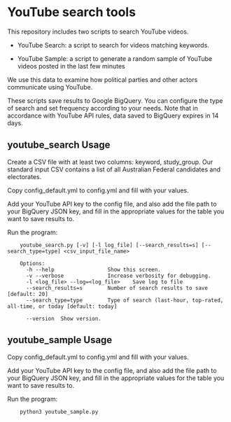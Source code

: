 # YouTube search tools

This repository includes two scripts to search YouTube videos. 

* YouTube Search: a script to search for videos matching keywords.

* YouTube Sample: a script to generate a random sample of YouTube videos posted in the last few minutes

We use this data to examine how political parties and other actors communicate using YouTube.

These scripts save results to Google BigQuery. You can configure the type of search and set frequency according to your needs. Note that in accordance with YouTube API rules, data saved to BigQuery expires in 14 days.

## youtube_search Usage

Create a CSV file with at least two columns: keyword, study_group. Our standard input CSV contains a list of all Australian Federal candidates and electorates.

Copy config_default.yml to config.yml and fill with your values. 

Add your YouTube API key to the config file, and also add the file path to your BigQuery JSON key, and fill in the appropriate values for the table you want to save results to.

Run the program:

```
    youtube_search.py [-v] [-l log_file] [--search_results=s] [--search_type=type] <csv_input_file_name>

    Options:
      -h --help                 Show this screen.
      -v --verbose              Increase verbosity for debugging.
      -l <log_file> --log=<log_file>    Save log to file
      --search_results=s        Number of search results to save [default: 20]
      --search_type=type        Type of search (last-hour, top-rated, all-time, or today [default: today]

      --version  Show version.
```

## youtube_sample Usage

Copy config_default.yml to config.yml and fill with your values. 

Add your YouTube API key to the config file, and also add the file path to your BigQuery JSON key, and fill in the appropriate values for the table you want to save results to.

Run the program:

```
    python3 youtube_sample.py 
```
